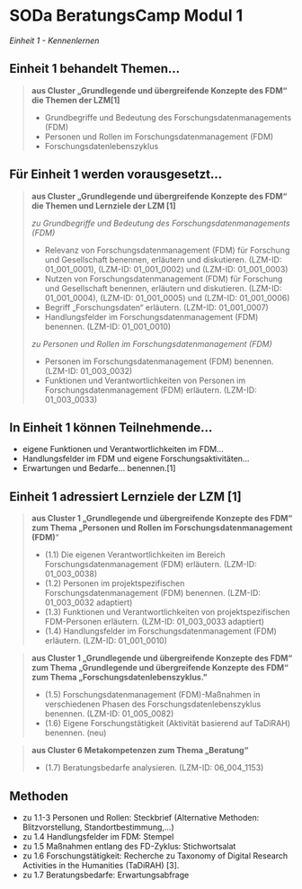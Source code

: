 <!--

author: Gudrun Schwenk und Canan Hastik  
email:    
version:  v1
language: DE

icon:     https://raw.githubusercontent.com/chastik/Beratung_Dateityp_Bild/refs/heads/main/SODa-Logo_full.svg
link:     https://raw.githubusercontent.com/chastik/Beratung/refs/heads/main/soda.css

comment:  WissKi SODA OERs

-->

# SODa BeratungsCamp Modul 1 

*Einheit 1 - Kennenlernen*

## Einheit 1 behandelt Themen...

>**aus Cluster „Grundlegende und übergreifende Konzepte des FDM“ die Themen der LZM[1]**
>
>- Grundbegriffe und Bedeutung des Forschungsdatenmanagements (FDM)
>- Personen und Rollen im Forschungsdatenmanagement (FDM)
>- Forschungsdatenlebenszyklus

## Für Einheit 1 werden vorausgesetzt...

>**aus Cluster „Grundlegende und übergreifende Konzepte des FDM“ die Themen und Lernziele der LZM [1]**
>
>
>*zu Grundbegriffe und Bedeutung des Forschungsdatenmanagements (FDM)*
>
>- Relevanz von Forschungsdatenmanagement (FDM) für Forschung und Gesellschaft benennen, erläutern und diskutieren. (LZM-ID: 01\_001\_0001), (LZM-ID: 01\_001\_0002) und (LZM-ID: 01\_001\_0003)
>- Nutzen von Forschungsdatenmanagement (FDM) für Forschung und Gesellschaft benennen, erläutern und diskutieren. (LZM-ID: 01\_001\_0004), (LZM-ID: 01\_001\_0005) und (LZM-ID: 01\_001\_0006)
>- Begriff „Forschungsdaten“ erläutern. (LZM-ID: 01\_001\_0007)
>- Handlungsfelder im Forschungsdatenmanagement (FDM) benennen. (LZM-ID: 01\_001\_0010)
>
>
>*zu Personen und Rollen im Forschungsdatenmanagement (FDM)*
>
>- Personen im Forschungsdatenmanagement (FDM) benennen. (LZM-ID: 01\_003\_0032)
>- Funktionen und Verantwortlichkeiten von Personen im Forschungsdatenmanagement (FDM) erläutern. (LZM-ID: 01\_003\_0033)

## In Einheit 1 können Teilnehmende...

- eigene Funktionen und Verantwortlichkeiten im FDM…
- Handlungsfelder im FDM und eigene Forschungsaktivitäten…
- Erwartungen und Bedarfe…
benennen.[1]

## Einheit 1 adressiert Lernziele der LZM [1]

>**aus Cluster 1 „Grundlegende und übergreifende Konzepte des FDM“ zum Thema „Personen und Rollen im Forschungsdatenmanagement (FDM)**“
>
>- (1.1) Die eigenen Verantwortlichkeiten im Bereich Forschungsdatenmanagement (FDM) erläutern. (LZM-ID: 01\_003\_0038)
>- (1.2) Personen im projektspezifischen Forschungsdatenmanagement (FDM) benennen. (LZM-ID: 01\_003\_0032 adaptiert)
>- (1.3) Funktionen und Verantwortlichkeiten von projektspezifischen FDM-Personen erläutern. (LZM-ID: 01\_003\_0033 adaptiert)
>- (1.4) Handlungsfelder im Forschungsdatenmanagement (FDM) erläutern. (LZM-ID: 01\_001\_0010)


>**aus Cluster 1 „Grundlegende und übergreifende Konzepte des FDM“ zum Thema „Grundlegende und übergreifende Konzepte des FDM“ zum Thema „Forschungsdatenlebenszyklus."**
>
>- (1.5) Forschungsdatenmanagement (FDM)-Maßnahmen in verschiedenen Phasen des Forschungsdatenlebenszyklus benennen. (LZM-ID: 01\_005\_0082)
>- (1.6) Eigene Forschungstätigkeit (Aktivität basierend auf TaDiRAH) benennen. (neu)


>**aus Cluster 6 Metakompetenzen zum Thema „Beratung“**
>
>- (1.7) Beratungsbedarfe analysieren. (LZM-ID: 06\_004\_1153)


## Methoden

- zu 1.1-3 Personen und Rollen: Steckbrief (Alternative Methoden: Blitzvorstellung, Standortbestimmung,...)
- zu 1.4 Handlungsfelder im FDM: Stempel
- zu 1.5 Maßnahmen entlang des FD-Zyklus: Stichwortsalat
- zu 1.6 Forschungstätigkeit: Recherche zu Taxonomy of Digital Research Activities in the Humanities (TaDiRAH) [3].
- zu 1.7 Beratungsbedarfe: Erwartungsabfrage






